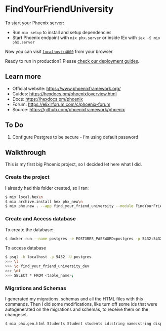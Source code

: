 # FindYourFriendUniversity

To start your Phoenix server:

  * Run `mix setup` to install and setup dependencies
  * Start Phoenix endpoint with `mix phx.server` or inside IEx with `iex -S mix phx.server`

Now you can visit [`localhost:4000`](http://localhost:4000) from your browser.

Ready to run in production? Please [check our deployment guides](https://hexdocs.pm/phoenix/deployment.html).

## Learn more

  * Official website: https://www.phoenixframework.org/
  * Guides: https://hexdocs.pm/phoenix/overview.html
  * Docs: https://hexdocs.pm/phoenix
  * Forum: https://elixirforum.com/c/phoenix-forum
  * Source: https://github.com/phoenixframework/phoenix

## To Do

1. Configure Postgres to be secure - I'm using default password

## Walkthrough

This is my first big Phoenix project, so I decided let here what I did.

### Create the project

I already had this folder created, so I ran:

```bash
$ mix local.hex\n
$ mix archive.install hex phx_new\n
$ mix phx.new . --app find_your_friend_university --module FindYourFriendUniversity
```

### Create and Access database

To create the database:

```bash
$ docker run --name postgres -e POSTGRES_PASSWORD=postgres -p 5432:5432 -d postgres
```

To access database

```bash
$ psql -h localhost -p 5432 -U postgres
>>> \l
>>> \c find_your_friend_university_dev
>>> \dt
>>> SELECT * FROM <table_name>;
```

### Migrations and Schemas

I generated my migrations, schemas and all the HTML files with this commands. Then I did some modifications, like turn off some ids that were autogenerated on the migrations and schemas, to receive them on the changeset.

```bash
$ mix phx.gen.html Students Student students id:string name:string display_name:string civil_id:string
```

